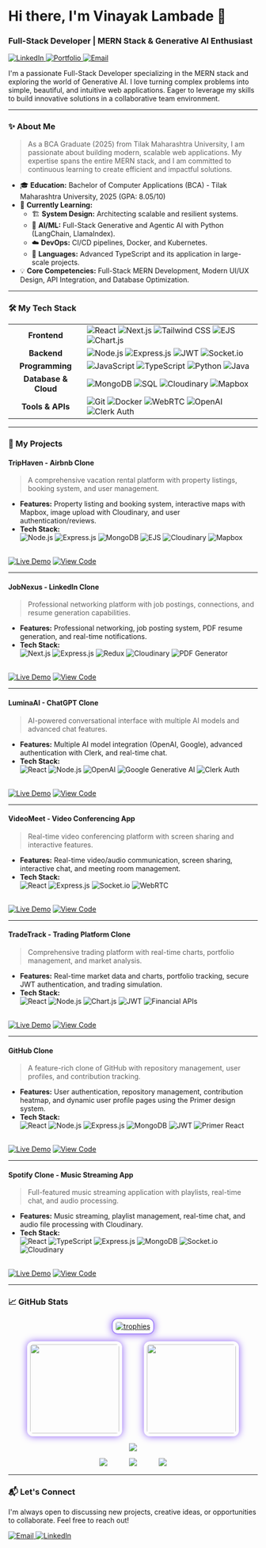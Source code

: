 # Hi there, I'm Vinayak Lambade 👋

### Full-Stack Developer | MERN Stack & Generative AI Enthusiast

<p align="left">
  <a href="https://linkedin.com/in/vinayaklambade" target="_blank">
    <img src="https://img.shields.io/badge/LinkedIn-0077B5?style=for-the-badge&logo=linkedin&logoColor=white" alt="LinkedIn"/>
  </a>
  <a href="https://vinayak-s-portfolio.vercel.app" target="_blank">
    <img src="https://img.shields.io/badge/Portfolio-255E63?style=for-the-badge&logo=hugo&logoColor=white" alt="Portfolio"/>
  </a>
  <a href="mailto:vinayaklambade66593@gmail.com">
    <img src="https://img.shields.io/badge/Email-D14836?style=for-the-badge&logo=gmail&logoColor=white" alt="Email"/>
  </a>
</p>

I'm a passionate Full-Stack Developer specializing in the MERN stack and exploring the world of Generative AI. I love turning complex problems into simple, beautiful, and intuitive web applications. Eager to leverage my skills to build innovative solutions in a collaborative team environment.

---

### ✨ About Me

> As a BCA Graduate (2025) from Tilak Maharashtra University, I am passionate about building modern, scalable web applications. My expertise spans the entire MERN stack, and I am committed to continuous learning to create efficient and impactful solutions.

- 🎓 **Education:** Bachelor of Computer Applications (BCA) - Tilak Maharashtra University, 2025 (GPA: 8.05/10)
- 🌱 **Currently Learning:**
    - 🏗️ **System Design:** Architecting scalable and resilient systems.
    - 🤖 **AI/ML:** Full-Stack Generative and Agentic AI with Python (LangChain, LlamaIndex).
    - ☁️ **DevOps:** CI/CD pipelines, Docker, and Kubernetes.
    - 🔧 **Languages:** Advanced TypeScript and its application in large-scale projects.
- 💡 **Core Competencies:** Full-Stack MERN Development, Modern UI/UX Design, API Integration, and Database Optimization.

---

### 🛠️ My Tech Stack

<table>
  <tr>
    <td align="center"><strong>Frontend</strong></td>
    <td>
      <img src="https://img.shields.io/badge/React-20232A?style=for-the-badge&logo=react&logoColor=61DAFB" alt="React"/>
      <img src="https://img.shields.io/badge/Next.js-000000?style=for-the-badge&logo=nextdotjs&logoColor=white" alt="Next.js"/>
      <img src="https://img.shields.io/badge/Tailwind_CSS-38B2AC?style=for-the-badge&logo=tailwind-css&logoColor=white" alt="Tailwind CSS"/>
      <img src="https://img.shields.io/badge/EJS-A91E50?style=for-the-badge&logo=ejs&logoColor=white" alt="EJS"/>
      <img src="https://img.shields.io/badge/Chart.js-FF6384?style=for-the-badge&logo=chartdotjs&logoColor=white" alt="Chart.js"/>
    </td>
  </tr>
  <tr>
    <td align="center"><strong>Backend</strong></td>
    <td>
      <img src="https://img.shields.io/badge/Node.js-339933?style=for-the-badge&logo=nodedotjs&logoColor=white" alt="Node.js"/>
      <img src="https://img.shields.io/badge/Express.js-000000?style=for-the-badge&logo=express&logoColor=white" alt="Express.js"/>
      <img src="https://img.shields.io/badge/JWT-000000?style=for-the-badge&logo=jsonwebtokens&logoColor=white" alt="JWT"/>
      <img src="https://img.shields.io/badge/Socket.io-010101?style=for-the-badge&logo=socketdotio&logoColor=white" alt="Socket.io"/>
    </td>
  </tr>
    <tr>
    <td align="center"><strong>Programming</strong></td>
    <td>
      <img src="https://img.shields.io/badge/JavaScript-F7DF1E?style=for-the-badge&logo=javascript&logoColor=black" alt="JavaScript"/>
      <img src="https://img.shields.io/badge/TypeScript-3178C6?style=for-the-badge&logo=typescript&logoColor=white" alt="TypeScript"/>
      <img src="https://img.shields.io/badge/Python-3776AB?style=for-the-badge&logo=python&logoColor=white" alt="Python"/>
      <img src="https://img.shields.io/badge/Java-ED8B00?style=for-the-badge&logo=openjdk&logoColor=white" alt="Java"/>
    </td>
  </tr>
  <tr>
    <td align="center"><strong>Database & Cloud</strong></td>
    <td>
      <img src="https://img.shields.io/badge/MongoDB-4EA94B?style=for-the-badge&logo=mongodb&logoColor=white" alt="MongoDB"/>
      <img src="https://img.shields.io/badge/SQL-4479A1?style=for-the-badge&logo=mysql&logoColor=white" alt="SQL"/>
      <img src="https://img.shields.io/badge/Cloudinary-3448C5?style=for-the-badge&logo=cloudinary&logoColor=white" alt="Cloudinary"/>
      <img src="https://img.shields.io/badge/Mapbox-4264FB?style=for-the-badge&logo=mapbox&logoColor=white" alt="Mapbox"/>
    </td>
  </tr>
  <tr>
    <td align="center"><strong>Tools & APIs</strong></td>
    <td>
      <img src="https://img.shields.io/badge/Git-F05032?style=for-the-badge&logo=git&logoColor=white" alt="Git"/>
      <img src="https://img.shields.io/badge/Docker-2496ED?style=for-the-badge&logo=docker&logoColor=white" alt="Docker"/>
      <img src="https://img.shields.io/badge/WebRTC-333333?style=for-the-badge&logo=webrtc&logoColor=white" alt="WebRTC"/>
      <img src="https://img.shields.io/badge/OpenAI-412991?style=for-the-badge&logo=openai&logoColor=white" alt="OpenAI"/>
      <img src="https://img.shields.io/badge/Clerk-6C47FF?style=for-the-badge&logo=clerk&logoColor=white" alt="Clerk Auth"/>
    </td>
  </tr>
</table>

---

### 🚀 My Projects

#### TripHaven - Airbnb Clone
> A comprehensive vacation rental platform with property listings, booking system, and user management.
- **Features:** Property listing and booking system, interactive maps with Mapbox, image upload with Cloudinary, and user authentication/reviews.
- **Tech Stack:**
  <br>
  <img src="https://img.shields.io/badge/Node.js-339933?style=for-the-badge&logo=nodedotjs&logoColor=white" alt="Node.js"/>
  <img src="https://img.shields.io/badge/Express.js-000000?style=for-the-badge&logo=express&logoColor=white" alt="Express.js"/>
  <img src="https://img.shields.io/badge/MongoDB-4EA94B?style=for-the-badge&logo=mongodb&logoColor=white" alt="MongoDB"/>
  <img src="https://img.shields.io/badge/EJS-A91E50?style=for-the-badge&logo=ejs&logoColor=white" alt="EJS"/>
  <img src="https://img.shields.io/badge/Cloudinary-3448C5?style=for-the-badge&logo=cloudinary&logoColor=white" alt="Cloudinary"/>
  <img src="https://img.shields.io/badge/Mapbox-4264FB?style=for-the-badge&logo=mapbox&logoColor=white" alt="Mapbox"/>
<br>
<a href="https://triphaven-ts8p.onrender.com" target="_blank"><img src="https://img.shields.io/badge/View_Site-2ea44f?style=for-the-badge&logo=rocket&logoColor=white" alt="Live Demo"/></a>
<a href="https://github.com/VinayakLambade22/TripHaven" target="_blank"><img src="https://img.shields.io/badge/View_Code-333?style=for-the-badge&logo=github&logoColor=white" alt="View Code"/></a>
<hr>

#### JobNexus - LinkedIn Clone
> Professional networking platform with job postings, connections, and resume generation capabilities.
- **Features:** Professional networking, job posting system, PDF resume generation, and real-time notifications.
- **Tech Stack:**
  <br>
  <img src="https://img.shields.io/badge/Next.js-000000?style=for-the-badge&logo=nextdotjs&logoColor=white" alt="Next.js"/>
  <img src="https://img.shields.io/badge/Express.js-000000?style=for-the-badge&logo=express&logoColor=white" alt="Express.js"/>
  <img src="https://img.shields.io/badge/Redux-764ABC?style=for-the-badge&logo=redux&logoColor=white" alt="Redux"/>
  <img src="https://img.shields.io/badge/Cloudinary-3448C5?style=for-the-badge&logo=cloudinary&logoColor=white" alt="Cloudinary"/>
  <img src="https://img.shields.io/badge/PDF_Generator-FF5733?style=for-the-badge" alt="PDF Generator"/>
<br>
<a href="https://job-nexus-nine.vercel.app" target="_blank"><img src="https://img.shields.io/badge/View_Site-2ea44f?style=for-the-badge&logo=rocket&logoColor=white" alt="Live Demo"/></a>
<a href="https://github.com/VinayakLambade22/JobNexus" target="_blank"><img src="https://img.shields.io/badge/View_Code-333?style=for-the-badge&logo=github&logoColor=white" alt="View Code"/></a>
<hr>

#### LuminaAI - ChatGPT Clone
> AI-powered conversational interface with multiple AI models and advanced chat features.
- **Features:** Multiple AI model integration (OpenAI, Google), advanced authentication with Clerk, and real-time chat.
- **Tech Stack:**
  <br>
  <img src="https://img.shields.io/badge/React-20232A?style=for-the-badge&logo=react&logoColor=61DAFB" alt="React"/>
  <img src="https://img.shields.io/badge/Node.js-339933?style=for-the-badge&logo=nodedotjs&logoColor=white" alt="Node.js"/>
  <img src="https://img.shields.io/badge/OpenAI-412991?style=for-the-badge&logo=openai&logoColor=white" alt="OpenAI"/>
  <img src="https://img.shields.io/badge/Google_AI-4285F4?style=for-the-badge&logo=google&logoColor=white" alt="Google Generative AI"/>
  <img src="https://img.shields.io/badge/Clerk-6C47FF?style=for-the-badge&logo=clerk&logoColor=white" alt="Clerk Auth"/>
<br>
<a href="https://luminaai-1-1nrb.onrender.com" target="_blank"><img src="https://img.shields.io/badge/View_Site-2ea44f?style=for-the-badge&logo=rocket&logoColor=white" alt="Live Demo"/></a>
<a href="https://github.com/VinayakLambade22/LuminaAI" target="_blank"><img src="https://img.shields.io/badge/View_Code-333?style=for-the-badge&logo=github&logoColor=white" alt="View Code"/></a>
<hr>

#### VideoMeet - Video Conferencing App
> Real-time video conferencing platform with screen sharing and interactive features.
- **Features:** Real-time video/audio communication, screen sharing, interactive chat, and meeting room management.
- **Tech Stack:**
  <br>
  <img src="https://img.shields.io/badge/React-20232A?style=for-the-badge&logo=react&logoColor=61DAFB" alt="React"/>
  <img src="https://img.shields.io/badge/Express.js-000000?style=for-the-badge&logo=express&logoColor=white" alt="Express.js"/>
  <img src="https://img.shields.io/badge/Socket.io-010101?style=for-the-badge&logo=socketdotio&logoColor=white" alt="Socket.io"/>
  <img src="https://img.shields.io/badge/WebRTC-333333?style=for-the-badge&logo=webrtc&logoColor=white" alt="WebRTC"/>
<br>
<a href="https://videomeetfrontend-p6hl.onrender.com" target="_blank"><img src="https://img.shields.io/badge/View_Site-2ea44f?style=for-the-badge&logo=rocket&logoColor=white" alt="Live Demo"/></a>
<a href="https://github.com/VinayakLambade22/VideoMeet" target="_blank"><img src="https://img.shields.io/badge/View_Code-333?style=for-the-badge&logo=github&logoColor=white" alt="View Code"/></a>
<hr>

#### TradeTrack - Trading Platform Clone
> Comprehensive trading platform with real-time charts, portfolio management, and market analysis.
- **Features:** Real-time market data and charts, portfolio tracking, secure JWT authentication, and trading simulation.
- **Tech Stack:**
  <br>
  <img src="https://img.shields.io/badge/React-20232A?style=for-the-badge&logo=react&logoColor=61DAFB" alt="React"/>
  <img src="https://img.shields.io/badge/Node.js-339933?style=for-the-badge&logo=nodedotjs&logoColor=white" alt="Node.js"/>
  <img src="https://img.shields.io/badge/Chart.js-FF6384?style=for-the-badge&logo=chartdotjs&logoColor=white" alt="Chart.js"/>
  <img src="https://img.shields.io/badge/JWT-000000?style=for-the-badge&logo=jsonwebtokens&logoColor=white" alt="JWT"/>
  <img src="https://img.shields.io/badge/Financial_APIs-00D1C2?style=for-the-badge" alt="Financial APIs"/>
<br>
<a href="https://tradetrack-eo53.onrender.com" target="_blank"><img src="https://img.shields.io/badge/View_Site-2ea44f?style=for-the-badge&logo=rocket&logoColor=white" alt="Live Demo"/></a>
<a href="https://github.com/VinayakLambade22/TradeTrack" target="_blank"><img src="https://img.shields.io/badge/View_Code-333?style=for-the-badge&logo=github&logoColor=white" alt="View Code"/></a>
<hr>

#### GitHub Clone
> A feature-rich clone of GitHub with repository management, user profiles, and contribution tracking.
- **Features:** User authentication, repository management, contribution heatmap, and dynamic user profile pages using the Primer design system.
- **Tech Stack:**
  <br>
  <img src="https://img.shields.io/badge/React-20232A?style=for-the-badge&logo=react&logoColor=61DAFB" alt="React"/>
  <img src="https://img.shields.io/badge/Node.js-339933?style=for-the-badge&logo=nodedotjs&logoColor=white" alt="Node.js"/>
  <img src="https://img.shields.io/badge/Express.js-000000?style=for-the-badge&logo=express&logoColor=white" alt="Express.js"/>
  <img src="https://img.shields.io/badge/MongoDB-4EA94B?style=for-the-badge&logo=mongodb&logoColor=white" alt="MongoDB"/>
  <img src="https://img.shields.io/badge/JWT-000000?style=for-the-badge&logo=jsonwebtokens&logoColor=white" alt="JWT"/>
  <img src="https://img.shields.io/badge/Primer-0969DA?style=for-the-badge&logo=github&logoColor=white" alt="Primer React"/>
<br>
<a href="https://github-1-z68x.onrender.com" target="_blank"><img src="https://img.shields.io/badge/View_Site-2ea44f?style=for-the-badge&logo=rocket&logoColor=white" alt="Live Demo"/></a>
<a href="https://github.com/VinayakLambade22/Github" target="_blank"><img src="https://img.shields.io/badge/View_Code-333?style=for-the-badge&logo=github&logoColor=white" alt="View Code"/></a>
<hr>


#### Spotify Clone - Music Streaming App
> Full-featured music streaming application with playlists, real-time chat, and audio processing.
- **Features:** Music streaming, playlist management, real-time chat, and audio file processing with Cloudinary.
- **Tech Stack:**
  <br>
  <img src="https://img.shields.io/badge/React-20232A?style=for-the-badge&logo=react&logoColor=61DAFB" alt="React"/>
  <img src="https://img.shields.io/badge/TypeScript-3178C6?style=for-the-badge&logo=typescript&logoColor=white" alt="TypeScript"/>
  <img src="https://img.shields.io/badge/Express.js-000000?style=for-the-badge&logo=express&logoColor=white" alt="Express.js"/>
  <img src="https://img.shields.io/badge/MongoDB-4EA94B?style=for-the-badge&logo=mongodb&logoColor=white" alt="MongoDB"/>
  <img src="https://img.shields.io/badge/Socket.io-010101?style=for-the-badge&logo=socketdotio&logoColor=white" alt="Socket.io"/>
  <img src="https://img.shields.io/badge/Cloudinary-3448C5?style=for-the-badge&logo=cloudinary&logoColor=white" alt="Cloudinary"/>
<br>
<a href="https://spotify-poak.onrender.com" target="_blank"><img src="https://img.shields.io/badge/View_Site-2ea44f?style=for-the-badge&logo=rocket&logoColor=white" alt="Live Demo"/></a>
<a href="https://github.com/VinayakLambade22/Spotify" target="_blank"><img src="https://img.shields.io/badge/View_Code-333?style=for-the-badge&logo=github&logoColor=white" alt="View Code"/></a>
<hr>



### 📈 GitHub Stats

<p align="center">
  <a href="https://github.com/ryo-ma/github-profile-trophy">
    <img src="https://github-profile-trophy.vercel.app/?username=VinayakLambade22&theme=tokyonight&column=6&margin-w=10&margin-h=10" 
         alt="trophies"
         style="border: 2px solid #a78bfa; border-radius: 12px; padding: 6px; box-shadow: 0 0 15px #8b5cf6;" />
  </a>
</p>

<p align="center">
  <img src="https://github-readme-stats.vercel.app/api?username=VinayakLambade22&show_icons=true&theme=tokyonight" height="180em" style="margin-right:20px; border-radius:12px; padding:6px; box-shadow:0 0 15px #8b5cf6;" />
  <img src="https://github-readme-stats.vercel.app/api/top-langs/?username=VinayakLambade22&layout=compact&theme=tokyonight" height="180em" style="margin-left:20px; border-radius:12px; padding:6px; box-shadow:0 0 15px #8b5cf6;" />
</p>

<p align="center">
  <img src="https://github-readme-activity-graph.vercel.app/graph?username=VinayakLambade22&theme=react-dark" />
</p>

<p align="center">
  <img src="https://github-profile-summary-cards.vercel.app/api/cards/profile-details?username=VinayakLambade22&theme=tokyonight" style="margin-right:20px;" />
  <img src="https://github-profile-summary-cards.vercel.app/api/cards/repos-per-language?username=VinayakLambade22&theme=tokyonight" style="margin:0 20px;" />
  <img src="https://github-profile-summary-cards.vercel.app/api/cards/most-commit-language?username=VinayakLambade22&theme=tokyonight" style="margin-left:20px;" />
</p>

---

### 📬 Let's Connect

I'm always open to discussing new projects, creative ideas, or opportunities to collaborate. Feel free to reach out!

<p align="left">
  <a href="mailto:vinayaklambade66593@gmail.com">
    <img src="https://img.shields.io/badge/Email-D14836?style=for-the-badge&logo=gmail&logoColor=white" alt="Email"/>
  </a>
  <a href="https://linkedin.com/in/vinayaklambade" target="_blank">
    <img src="https://img.shields.io/badge/LinkedIn-0077B5?style=for-the-badge&logo=linkedin&logoColor=white" alt="LinkedIn"/>
  </a>
</p>

